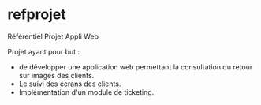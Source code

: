 # refprojet
Référentiel Projet Appli Web

Projet ayant pour but :
  - de développer une application web permettant la consultation du retour sur images des clients.
  - Le suivi des écrans des clients.
  - Implémentation d'un module de ticketing.
 
 
